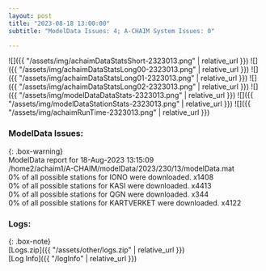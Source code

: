 ```yaml
---
layout: post
title: "2023-08-18 13:00:00"
subtitle: "ModelData Issues: 4; A-CHAIM System Issues: 0"

---
```


![]({{ "/assets/img/achaimDataStatsShort-2323013.png" | relative_url }})
![]({{ "/assets/img/achaimDataStatsLong00-2323013.png" | relative_url }})
![]({{ "/assets/img/achaimDataStatsLong01-2323013.png" | relative_url }})
![]({{ "/assets/img/achaimDataStatsLong02-2323013.png" | relative_url }})
![]({{ "/assets/img/modelDataDataStats-2323013.png" | relative_url }})
![]({{ "/assets/img/modelDataStationStats-2323013.png" | relative_url }})
![]({{ "/assets/img/achaimRunTime-2323013.png" | relative_url }})


### ModelData Issues:  
  
{: .box-warning}  
 ModelData report for 18-Aug-2023 13:15:09   
 /home2/achaim1/A-CHAIM/modelData/2023/230/13/modelData.mat   
 0% of all possible stations for IONO were downloaded. x1408   
 0% of all possible stations for KASI were downloaded. x4413   
 0% of all possible stations for QGN were downloaded. x344   
 0% of all possible stations for KARTVERKET were downloaded. x4122   
  


### Logs:  
  
{: .box-note}  
[Logs.zip]({{ "/assets/other/logs.zip" | relative_url }})  
[Log Info]({{ "/logInfo" | relative_url }})  
